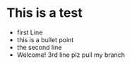 This is a test
====
* first Line
* this is a bullet point
* the second line
* Welcome! 3rd line plz pull my branch
